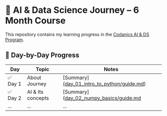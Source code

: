 # 🧠 AI & Data Science Journey – 6 Month Course
This repository contains my learning progress in the [Codanics AI & DS Program](https://codanics.com/courses/six-months-of-ai-and-data-science-mentorship-program/).

## 📅 Day-by-Day Progress

| Day | Topic | Notes |
|-----|-------|-------|
| ✅ Day 1 | About Journey | [Summary][(day_01_intro_to_python/guide.md](https://github.com/fahadkhanfahad/ai-datascience-learning/blob/master/Day1-%20Knowing%20about%20journey.md))|
| ✅ Day 2 | AI & Its concepts | [Summary]([day_02_numpy_basics/guide.md](https://github.com/fahadkhanfahad/ai-datascience-learning/blob/master/Day2%20-%20AI%20%26%20its%20concepts.md) |
| ... | ... | ... |

